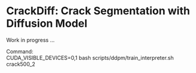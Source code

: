 # CrackDiff: Crack Segmentation with Diffusion Model  

Work in progress ...

Command:  
CUDA_VISIBLE_DEVICES=0,1 bash scripts/ddpm/train_interpreter.sh crack500_2
